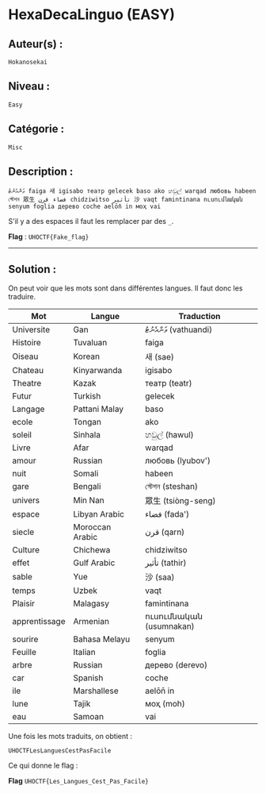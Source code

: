 # HexaDecaLinguo (EASY)

## Auteur(s) :
`Hokanosekai`

## Niveau :
`Easy`

## Catégorie :
`Misc`

## Description :
```text
ވަންއެނުޓު faiga 새 igisabo театр gelecek baso ako හවුල් warqad любовь habeen স্টেশন 眾生 فضاء قرن chidziwitso تأثير 沙 vaqt famintinana ուսումնական senyum foglia дерево coche aelōn̄ in моҳ vai
```

S'il y a des espaces il faut les remplacer par des `_`.

**Flag** : `UHOCTF{Fake_flag}`

---

## Solution :

On peut voir que les mots sont dans différentes langues. Il faut donc les traduire.

| Mot | Langue | Traduction |
| --- | --- | --- |
|Universite | Gan | ވަންއެނުޓު (vathuandi) |
|Histoire | Tuvaluan | faiga |
|Oiseau | Korean | 새 (sae) |
|Chateau | Kinyarwanda | igisabo |
|Theatre | Kazak | театр (teatr) |
|Futur | Turkish | gelecek |
|Langage | Pattani Malay | baso |
|ecole | Tongan | ako |
|soleil | Sinhala | හවුල් (hawul) |
|Livre | Afar | warqad |
|amour | Russian | любовь (lyubov') |
|nuit | Somali | habeen |
|gare | Bengali | স্টেশন (steshan) |
|univers | Min Nan | 眾生 (tsiòng-seng) |
|espace | Libyan Arabic | فضاء (fada') |
|siecle | Moroccan Arabic | قرن (qarn) |
|Culture | Chichewa | chidziwitso |
|effet | Gulf Arabic | تأثير (tathir) |
|sable | Yue | 沙 (saa) |
|temps | Uzbek | vaqt |
|Plaisir | Malagasy | famintinana |
|apprentissage | Armenian | ուսումնական (usumnakan) |
|sourire | Bahasa Melayu | senyum |
|Feuille | Italian | foglia |
|arbre | Russian | дерево (derevo) |
|car | Spanish | coche |
|ile | Marshallese | aelōn̄ in |
|lune | Tajik | моҳ (moh) |
|eau | Samoan | vai |

Une fois les mots traduits, on obtient :

```text
UHOCTFLesLanguesCestPasFacile
```

Ce qui donne le flag :

**Flag** `UHOCTF{Les_Langues_Cest_Pas_Facile}`